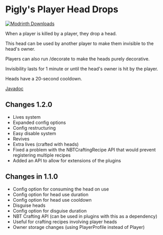 # Pigly's Player Head Drops
<a href="https://modrinth.com/mod/piglys-player-head-drops"><img src="https://img.shields.io/badge/dynamic/json?color=158000&label=downloads&prefix=+%20&query=downloads&url=https://api.modrinth.com/v2/project/hvwKeVnz&logo=modrinth" alt="Modrinth Downloads"></a>

When a player is killed by a player, they drop a head.

This head can be used by another player to make them invisible to the head's owner.

Players can also run /decorate to make the heads purely decorative.

Invisibility lasts for 1 minute or until the head's owner is hit by the player.

Heads have a 20-second cooldown.

[Javadoc](https://javadoc.replit.app/piglysplayerheaddrops/1.2.0/)

## Changes 1.2.0
- Lives system
- Expanded config options
- Config restructuring
- Easy disable system
- Revives
- Extra lives (crafted with heads)
- Fixed a problem with the NBTCraftingRecipe API that would prevent registering multiple recipes
- Added an API to allow for extensions of the plugins

## Changes in 1.1.0
- Config option for consuming the head on use
- Config option for head use duration
- Config option for head use cooldown
- Disguise heads
- Config option for disguise duration
- NBT Crafting API (can be used in plugins with this as a dependency)
- Useful for crafting recipes involving player heads
- Owner storage changes (using PlayerProfile instead of Player)